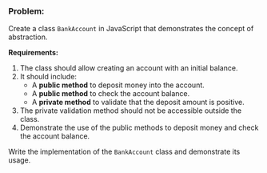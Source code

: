 ### Problem:
Create a class `BankAccount` in JavaScript that demonstrates the concept of abstraction.

**Requirements:**
1. The class should allow creating an account with an initial balance.
2. It should include:
   - A **public method** to deposit money into the account.
   - A **public method** to check the account balance.
   - A **private method** to validate that the deposit amount is positive.
3. The private validation method should not be accessible outside the class.
4. Demonstrate the use of the public methods to deposit money and check the account balance.

Write the implementation of the `BankAccount` class and demonstrate its usage.